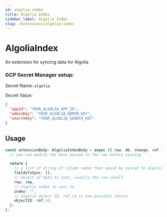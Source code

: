 ```yaml
---
id: algolia-index
title: Algolia Index
sidebar_label: Algolia Index
slug: /extensions/algolia-index
---
```


# AlgoliaIndex

An extension for syncing data for Algolia

### GCP Secret Manager setup:

Secret Name: `algolia`

Secret Value:

```json
{
  "appId": "YOUR_ALGOLIA_APP_ID",
  "adminKey": "YOUR_ALGOLIA_ADMIN_KEY",
  "searchKey": "YOUR_ALGOLIA_SEARCH_KEY"
}
```

## Usage

```typescript
const extensionBody: AlgoliaIndexBody = async ({ row, db, change, ref }) => {
  // you can modify the data passed in the row before syncing

  return {
    // a list of string of column names that would be synced to algolia
    fieldsToSync: [],
    // object of data to sync, usually the row itself
    row: row,
    // algolia index to sync to
    index: "",
    // algolia object ID, ref.id is one possible choice
    objectID: ref.id,
  };
};
```
